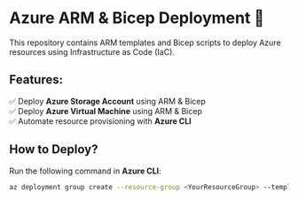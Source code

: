 # Azure ARM & Bicep Deployment 🚀

This repository contains ARM templates and Bicep scripts to deploy Azure resources using Infrastructure as Code (IaC).

## Features:
✅ Deploy **Azure Storage Account** using ARM & Bicep  
✅ Deploy **Azure Virtual Machine** using ARM & Bicep  
✅ Automate resource provisioning with **Azure CLI**  

## How to Deploy?  
Run the following command in **Azure CLI**:  

```sh
az deployment group create --resource-group <YourResourceGroup> --template-file storage.bicep
